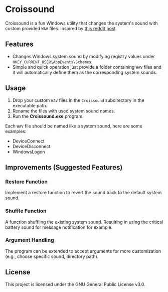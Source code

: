 # Croissound

Croissound is a fun Windows utility that changes the system's sound with custom provided `WAV` files. Inspired by [this reddit post](https://www.reddit.com/r/goodanimemes/comments/iczgmu/yamete_kudasai_usbsan/?rdt=64372).

## Features

* Changes Windows system sound by modifying registry values under `HKEY_CURRENT_USER\AppEvents\Schemes`.
* Simple and quick operation just provide a folder containing `WAV` files and it will automatically define them as the corresponding system sounds.

## Usage

1. Drop your custom `WAV` files in the `Croissound` subdirectory in the executable path.
2. Rename the files with used system sound names.
3. Run the **Croissound.exe** program.

Each `WAV` file should be named like a system sound, here are some examples:

* DeviceConnect
* DeviceDisconnect
* WindowsLogon

## Improvements (Suggested Features)

### Restore Function

Implement a restore function to revert the sound back to the default system sound.

### Shuffle Function

A function shuffling the existing system sound. Resulting in using the critical battery sound for message notification for example.

### Argument Handling

The program can be extended to accept arguments for more customization (e.g., choose specific sound, directory path).

## License

This project is licensed under the GNU General Public License v3.0.
